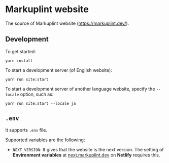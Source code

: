 # Markuplint website

The source of Markuplint website (<https://markuplint.dev/>).

## Development

To get started:

```shell
yarn install
```

To start a development server (of English website):

```shell
yarn run site:start
```

To start a development server of another language website, specify the `--locale` option, such as:

```shell
yarn run site:start --locale ja
```

## `.env`

It supports `.env` file.

Supported variables are the following:

- `NEXT_VERSION`: It gives that the website is the next version. The setting of **Environment variables** at [next.markuplint.dev](https://next.markuplint.dev) on **Netlify** requires this.
